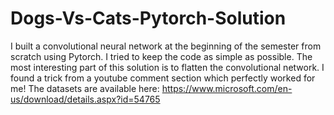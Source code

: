 # Dogs-Vs-Cats-Pytorch-Solution
I built a convolutional neural network at the beginning of the semester from scratch using Pytorch. I tried to keep the code as simple as possible. The most interesting part of this solution is to flatten the convolutional network. I found a trick from a youtube comment section which perfectly worked for me! 
The datasets are available here: https://www.microsoft.com/en-us/download/details.aspx?id=54765
